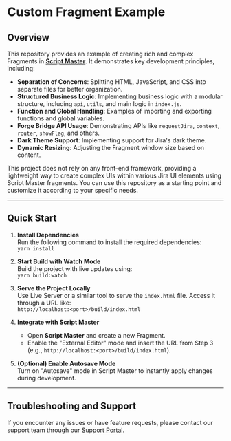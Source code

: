 # Custom Fragment Example

## Overview

This repository provides an example of creating rich and complex Fragments in [**Script Master**](https://kaisersoftapps.github.io/docs/docs/script-master). It demonstrates key development principles, including:

- **Separation of Concerns**: Splitting HTML, JavaScript, and CSS into separate files for better organization.
- **Structured Business Logic**: Implementing business logic with a modular structure, including `api`, `utils`, and main logic in `index.js`.
- **Function and Global Handling**: Examples of importing and exporting functions and global variables.
- **Forge Bridge API Usage**: Demonstrating APIs like `requestJira`, `context`, `router`, `showFlag`, and others.
- **Dark Theme Support**: Implementing support for Jira's dark theme.
- **Dynamic Resizing**: Adjusting the Fragment window size based on content.

This project does not rely on any front-end framework, providing a lightweight way to create complex UIs within various Jira UI elements using Script Master fragments. You can use this repository as a starting point and customize it according to your specific needs.

---

## Quick Start

1. **Install Dependencies**  
   Run the following command to install the required dependencies:  
   `yarn install`

2. **Start Build with Watch Mode**  
   Build the project with live updates using:  
   `yarn build:watch`

3. **Serve the Project Locally**  
   Use Live Server or a similar tool to serve the `index.html` file. Access it through a URL like:  
   `http://localhost:<port>/build/index.html`

4. **Integrate with Script Master**  
   - Open **Script Master** and create a new Fragment.
   - Enable the "External Editor" mode and insert the URL from Step 3 (e.g., `http://localhost:<port>/build/index.html`).

5. **(Optional) Enable Autosave Mode**  
   Turn on "Autosave" mode in Script Master to instantly apply changes during development.

---

## Troubleshooting and Support

If you encounter any issues or have feature requests, please contact our support team through our [Support Portal](https://kaisersoftapps.atlassian.net/servicedesk/customer/portal/1).
